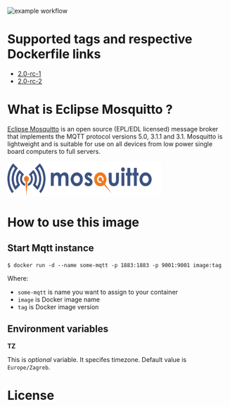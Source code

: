 ![example workflow](https://github.com/dalmatialab/mqtt/actions/workflows/main.yml/badge.svg) 


# Supported tags and respective Dockerfile links

 - [2.0-rc-1](https://github.com/dalmatialab/mqtt/blob/8fa2f1b639ba42e4cb511533090c2a078e2ce04d/Dockerfile)
 - [2.0-rc-2](https://github.com/dalmatialab/mqtt/blob/bc47d1204d183bbcd49c5ccc0d37713b297eed3a/Dockerfile)

# What is Eclipse Mosquitto ? 

[Eclipse Mosquitto](https://mosquitto.org/) is an open source (EPL/EDL licensed) message broker that implements the MQTT protocol versions 5.0, 3.1.1 and 3.1. Mosquitto is lightweight and is suitable for use on all devices from low power single board computers to full servers.

<img src="https://github.com/dalmatialab/mqtt/blob/9ddd05aca647106794dfe2b5156dcbf1a022dd8d/logo.png?raw=true" width="350" height="80">

# How to use this image

## Start Mqtt instance

    $ docker run -d --name some-mqtt -p 1883:1883 -p 9001:9001 image:tag

Where:

 - `some-mqtt` is name you want to assign to your container
 - `image` is Docker image name
 - `tag` is Docker image version

## Environment variables

**TZ**

This is *optional* variable. It specifes timezone. Default value is `Europe/Zagreb`.

# License

